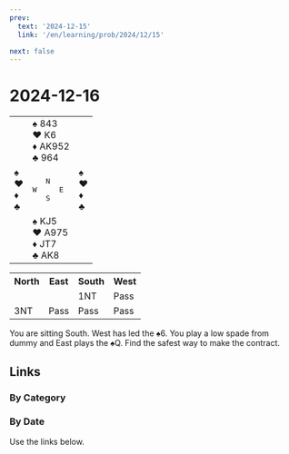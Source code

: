 ```yaml
---
prev:
  text: '2024-12-15'
  link: '/en/learning/prob/2024/12/15'

next: false
---
```


# 2024-12-16

<table class="deal">
	<tr>
		<td></td>
		<td>♠ 843<br>♥ K6<br>♦ AK952<br>♣ 964</td>
		<td></td>
	</tr>
	<tr>
		<td>♠ <br>♥ <br>♦ <br>♣ </td>
		<td><pre>   N<br>W     E<br>   S</pre></td>
		<td>♠ <br>♥ <br>♦ <br>♣ </td>
	</tr>
	<tr>
		<td></td>
		<td>♠ KJ5<br>♥ A975<br>♦ JT7<br>♣ AK8</td>
		<td></td>
	</tr>
</table>

<table class="auction">
	<tr>
		<th>North</th>
		<th>East</th>
		<th>South</th>
		<th>West</th>
	</tr>
	<tr>
		<td></td>
		<td></td>
		<td>1NT</td>
		<td>Pass</td>
	</tr>
	<tr>
		<td>3NT</td>
		<td>Pass</td>
		<td>Pass</td>
		<td>Pass</td>
	</tr>
</table>

You are sitting South. West has led the ♠6. You play a low spade from dummy and East plays the ♠Q. Find the safest way to make the contract.

## Links

[<Badge type="tip" text="Check Solution"/>](/en/learning/prob/2024/12/16)

### By Category

[<Badge type="tip" text="<--"/>](/en/practice/prob/2024/12/14)
[<Badge type="tip" text="Calendar"/>](/en/practice/calendar/2024/12)
[<Badge type="info" text="-->"/>](/en/practice/prob/2024/12/16#links)

### By Date

Use the links below.